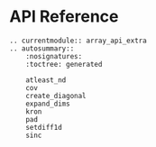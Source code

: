 # API Reference

```{eval-rst}
.. currentmodule:: array_api_extra
.. autosummary::
    :nosignatures:
    :toctree: generated

    atleast_nd
    cov
    create_diagonal
    expand_dims
    kron
    pad
    setdiff1d
    sinc
```
